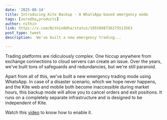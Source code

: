 ```yaml
---
date: '2025-08-14'
title: Introducing Kite Backup - A WhatsApp-based emergency mode
tags: [zerodha,products]
author: nithin
link: https://x.com/Nithin0dha/status/1955898736275513563
post_type: tweet
description:  We've built a new emergency trading...

---
```

Trading platforms are ridiculously complex. One hiccup anywhere from exchange connections to cloud servers can create an issue. Over the years, we've built tons of safeguards and redundancies, but we're still paranoid.

Apart from all of this, we've built a new emergency trading mode using WhatsApp. In case of a disaster scenario, which we hope never happens, and the Kite web and mobile both become inaccessible during market hours, this backup mode will allow you to cancel orders and exit positions. It runs on a completely separate infrastructure and is designed to be independent of Kite.

Watch this [video](https://zerodha.com/z-connect/kite/introducing-kite-backup-a-whatsapp-based-emergency-mode) to know how to enable it.
